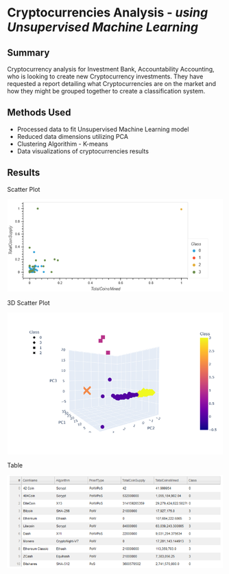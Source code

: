 # Cryptocurrencies Analysis - *using Unsupervised Machine Learning*

## Summary

Cryptocurrency analysis for Investment Bank, Accountability Accounting, who is looking to create new Cryptocurrency investments.  They have requested a report detailing what Cryptocurrencies are on the market and how they might be grouped together to create a classification system.

## Methods Used

* Processed data to fit Unsupervised Machine Learning model
* Reduced data dimensions utilizing PCA
* Clustering Algorithim - K-means
* Data visualizations of cryptocurrencies results

## Results

Scatter Plot

![scatter](/Images/bokeh_plot.png)

3D Scatter Plot

![3D](/Images/newplot.png)

Table

![Table](/Images/table.png)
